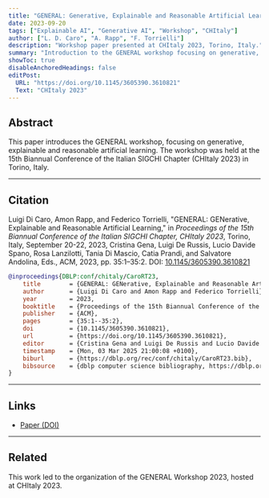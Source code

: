 ```yaml
---
title: "GENERAL: Generative, Explainable and Reasonable Artificial Learning"
date: 2023-09-20
tags: ["Explainable AI", "Generative AI", "Workshop", "CHItaly"]
author: ["L. D. Caro", "A. Rapp", "F. Torrielli"]
description: "Workshop paper presented at CHItaly 2023, Torino, Italy."
summary: "Introduction to the GENERAL workshop focusing on generative, explainable and reasonable artificial learning approaches."
showToc: true
disableAnchoredHeadings: false
editPost:
  URL: "https://doi.org/10.1145/3605390.3610821"
  Text: "CHItaly 2023"
---
```


## Abstract

This paper introduces the GENERAL workshop, focusing on generative, explainable and reasonable artificial learning. The workshop was held at the 15th Biannual Conference of the Italian SIGCHI Chapter (CHItaly 2023) in Torino, Italy.

---

## Citation

Luigi Di Caro, Amon Rapp, and Federico Torrielli, "GENERAL: GENerative, Explainable and Reasonable Artificial Learning," in _Proceedings of the 15th Biannual Conference of the Italian SIGCHI Chapter, CHItaly 2023_, Torino, Italy, September 20-22, 2023, Cristina Gena, Luigi De Russis, Lucio Davide Spano, Rosa Lanzilotti, Tania Di Mascio, Catia Prandi, and Salvatore Andolina, Eds., ACM, 2023, pp. 35:1–35:2. DOI: [10.1145/3605390.3610821](https://doi.org/10.1145/3605390.3610821)

```BibTeX
@inproceedings{DBLP:conf/chitaly/CaroRT23,
	title        = {GENERAL: GENerative, Explainable and Reasonable Artificial Learning},
	author       = {Luigi Di Caro and Amon Rapp and Federico Torrielli},
	year         = 2023,
	booktitle    = {Proceedings of the 15th Biannual Conference of the Italian SIGCHI Chapter, CHItaly 2023, Torino, Italy, September 20-22, 2023},
	publisher    = {ACM},
	pages        = {35:1--35:2},
	doi          = {10.1145/3605390.3610821},
	url          = {https://doi.org/10.1145/3605390.3610821},
	editor       = {Cristina Gena and Luigi De Russis and Lucio Davide Spano and Rosa Lanzilotti and Tania Di Mascio and Catia Prandi and Salvatore Andolina},
	timestamp    = {Mon, 03 Mar 2025 21:00:08 +0100},
	biburl       = {https://dblp.org/rec/conf/chitaly/CaroRT23.bib},
	bibsource    = {dblp computer science bibliography, https://dblp.org}
}
```

---

## Links

- [Paper (DOI)](https://doi.org/10.1145/3605390.3610821)

---

## Related

This work led to the organization of the GENERAL Workshop 2023, hosted at CHItaly 2023.
